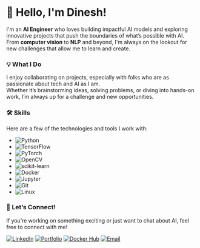 # 👋 Hello, I'm Dinesh!

I'm an **AI Engineer** who loves building impactful AI models and exploring innovative projects that push the boundaries of what’s possible with AI. From **computer vision** to **NLP** and beyond, I'm always on the lookout for new challenges that allow me to learn and create.

### 💡 What I Do

I enjoy collaborating on projects, especially with folks who are as passionate about tech and AI as I am.  
Whether it’s brainstorming ideas, solving problems, or diving into hands-on work, I’m always up for a challenge and new opportunities.

### 🛠 Skills

Here are a few of the technologies and tools I work with:

- ![Python](https://img.shields.io/badge/-Python-3776AB?style=flat&logo=Python&logoColor=white)  
- ![TensorFlow](https://img.shields.io/badge/-TensorFlow-FF6F00?style=flat&logo=TensorFlow&logoColor=white)  
- ![PyTorch](https://img.shields.io/badge/-PyTorch-EE4C2C?style=flat&logo=PyTorch&logoColor=white)  
- ![OpenCV](https://img.shields.io/badge/-OpenCV-5C3EE8?style=flat&logo=OpenCV&logoColor=white)  
- ![scikit-learn](https://img.shields.io/badge/-scikit--learn-F7931E?style=flat&logo=scikit-learn&logoColor=white)  
- ![Docker](https://img.shields.io/badge/-Docker-2496ED?style=flat&logo=Docker&logoColor=white)  
- ![Jupyter](https://img.shields.io/badge/-Jupyter-F37626?style=flat&logo=Jupyter&logoColor=white)  
- ![Git](https://img.shields.io/badge/-Git-F05032?style=flat&logo=Git&logoColor=white)  
- ![Linux](https://img.shields.io/badge/-Linux-FCC624?style=flat&logo=Linux&logoColor=black)

### 🚀 Let’s Connect!

If you’re working on something exciting or just want to chat about AI, feel free to connect with me!

[![LinkedIn](https://img.shields.io/badge/-LinkedIn-blue?style=flat-square&logo=Linkedin&logoColor=white&link=https://www.linkedin.com/in/dineshram-r/)](https://www.linkedin.com/in/dineshram-r/)
[![Portfolio](https://img.shields.io/badge/-Portfolio-black?style=flat-square&logo=Vercel&logoColor=white&link=https://dineshram.vercel.app/)](https://dineshram.vercel.app/)
[![Docker Hub](https://img.shields.io/badge/-Docker_Hub-blue?style=flat-square&logo=Docker&logoColor=white&link=https://hub.docker.com/u/dineshramr)](https://hub.docker.com/u/dineshramr)
[![Email](https://img.shields.io/badge/-Email-red?style=flat-square&logo=Gmail&logoColor=white&link=mailto:dineshramdsml@gmail.com)](mailto:dineshramdsml@gmail.com)
